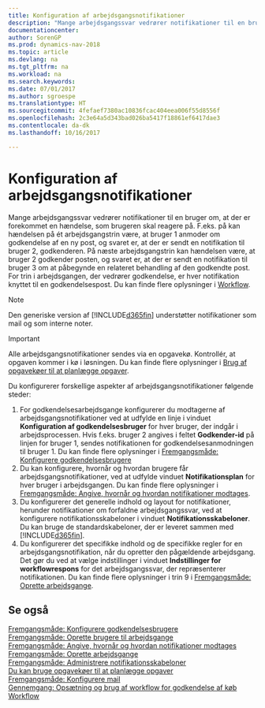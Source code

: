 ```yaml
---
title: Konfiguration af arbejdsgangsnotifikationer
description: "Mange arbejdsgangssvar vedrører notifikationer til en bruger om, at der er forekommet en hændelse, som brugeren skal reagere på. F.eks. på kan hændelsen på ét arbejdsgangstrin være, at bruger 1 anmoder om godkendelse af en ny post, og svaret er, at der er sendt en notifikation til bruger 2, godkenderen. På næste arbejdsgangstrin kan hændelsen være, at bruger 2 godkender posten, og svaret er, at der er sendt en notifikation til bruger 3 om at påbegynde en relateret behandling af den godkendte post. For trin i arbejdsgangen, der vedrører godkendelse, er hver notifikation knyttet til en godkendelsespost."
documentationcenter: 
author: SorenGP
ms.prod: dynamics-nav-2018
ms.topic: article
ms.devlang: na
ms.tgt_pltfrm: na
ms.workload: na
ms.search.keywords: 
ms.date: 07/01/2017
ms.author: sgroespe
ms.translationtype: HT
ms.sourcegitcommit: 4fefaef7380ac10836fcac404eea006f55d8556f
ms.openlocfilehash: 2c3e64a5d343bad026ba5417f18861ef6417dae3
ms.contentlocale: da-dk
ms.lasthandoff: 10/16/2017

---
```

# <a name="setting-up-workflow-notifications"></a>Konfiguration af arbejdsgangsnotifikationer
Mange arbejdsgangssvar vedrører notifikationer til en bruger om, at der er forekommet en hændelse, som brugeren skal reagere på. F.eks. på kan hændelsen på ét arbejdsgangstrin være, at bruger 1 anmoder om godkendelse af en ny post, og svaret er, at der er sendt en notifikation til bruger 2, godkenderen. På næste arbejdsgangstrin kan hændelsen være, at bruger 2 godkender posten, og svaret er, at der er sendt en notifikation til bruger 3 om at påbegynde en relateret behandling af den godkendte post. For trin i arbejdsgangen, der vedrører godkendelse, er hver notifikation knyttet til en godkendelsespost. Du kan finde flere oplysninger i [Workflow](across-workflow.md).  

> [!NOTE]  
>  Den generiske version af [!INCLUDE[d365fin](includes/d365fin_md.md)] understøtter notifikationer som mail og som interne noter.  

> [!IMPORTANT]  
>  Alle arbejdsgangsnotifikationer sendes via en opgavekø. Kontrollér, at opgaven kommer i kø i løsningen. Du kan finde flere oplysninger i [Brug af opgavekøer til at planlægge opgaver](admin-job-queues-schedule-tasks.md).

Du konfigurerer forskellige aspekter af arbejdsgangsnotifikationer følgende steder:  

1.  For godkendelsesarbejdsgange konfigurerer du modtagerne af arbejdsgangsnotifikationer ved at udfylde en linje i vinduet **Konfiguration af godkendelsesbruger** for hver bruger, der indgår i arbejdsprocessen. Hvis f.eks. bruger 2 angives i feltet **Godkender-id** på linjen for bruger 1, sendes notifikationen for godkendelsesanmodningen til bruger 1. Du kan finde flere oplysninger i [Fremgangsmåde: Konfigurere godkendelsesbrugere](across-how-to-set-up-approval-users.md)  
2.  Du kan konfigurere, hvornår og hvordan brugere får arbejdsgangsnotifikationer, ved at udfylde vinduet **Notifikationsplan** for hver bruger i arbejdsgangen. Du kan finde flere oplysninger i [Fremgangsmåde: Angive, hvornår og hvordan notifikationer modtages](across-how-to-specify-when-and-how-to-receive-notifications.md).  
3.  Du konfigurerer det generelle indhold og layout for notifikationer, herunder notifikationer om forfaldne arbejdsgangssvar, ved at konfigurere notifikationsskabeloner i vinduet **Notifikationsskabeloner**. Du kan bruge de standardskabeloner, der er leveret sammen med [!INCLUDE[d365fin](includes/d365fin_md.md)].  
4.  Du konfigurerer det specifikke indhold og de specifikke regler for en arbejdsgangsnotifikation, når du opretter den pågældende arbejdsgang. Det gør du ved at vælge indstillinger i vinduet **Indstillinger for workflowrespons** for det arbejdsgangssvar, der repræsenterer notifikationen. Du kan finde flere oplysninger i trin 9 i [Fremgangsmåde: Oprette arbejdsgange](across-how-to-create-workflows.md).  

## <a name="see-also"></a>Se også  
 [Fremgangsmåde: Konfigurere godkendelsesbrugere](across-how-to-set-up-approval-users.md)   
 [Fremgangsmåde: Oprette brugere til arbejdsgange](across-how-to-set-up-workflow-users.md)   
 [Fremgangsmåde: Angive, hvornår og hvordan notifikationer modtages](across-how-to-specify-when-and-how-to-receive-notifications.md)   
 [Fremgangsmåde: Oprette arbejdsgange](across-how-to-create-workflows.md)   
 [Fremgangsmåde: Administrere notifikationsskabeloner](across-how-to-manage-notification-templates.md)   
 [Du kan bruge opgavekøer til at planlægge opgaver](admin-job-queues-schedule-tasks.md)   
 [Fremgangsmåde: Konfigurere mail](madeira-how-setup-email.md)   
 [Gennemgang: Opsætning og brug af workflow for godkendelse af køb](walkthrough-setting-up-and-using-a-purchase-approval-workflow.md)   
 [Workflow](across-workflow.md)   

